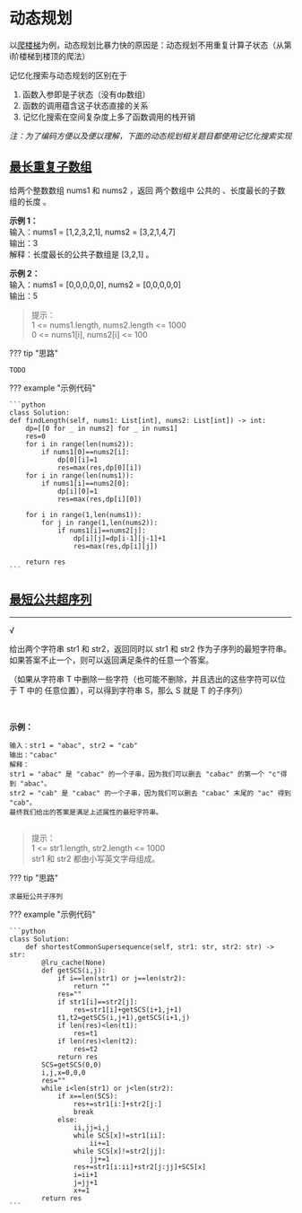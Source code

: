 # 动态规划

以[爬楼梯](https://leetcode.cn/problems/climbing-stairs/)为例，动态规划比暴力快的原因是：动态规划不用重复计算子状态（从第i阶楼梯到楼顶的爬法）

记忆化搜索与动态规划的区别在于  
1. 函数入参即是子状态（没有dp数组）
2. 函数的调用蕴含这子状态直接的关系
3. 记忆化搜索在空间复杂度上多了函数调用的栈开销

*注：为了编码方便以及便以理解，下面的动态规划相关题目都使用记忆化搜索实现*

## [最长重复子数组](https://leetcode.cn/problems/maximum-length-of-repeated-subarray/)
给两个整数数组 nums1 和 nums2 ，返回 两个数组中 公共的 、长度最长的子数组的长度 。
 
**示例 1：**  
    输入：nums1 = [1,2,3,2,1], nums2 = [3,2,1,4,7]  
    输出：3  
    解释：长度最长的公共子数组是 [3,2,1] 。

**示例 2：**  
    输入：nums1 = [0,0,0,0,0], nums2 = [0,0,0,0,0]  
    输出：5
 
>提示：  
>1 <= nums1.length, nums2.length <= 1000  
>0 <= nums1[i], nums2[i] <= 100

??? tip "思路"

    TODO    

??? example "示例代码"

    ```python
    class Solution:
    def findLength(self, nums1: List[int], nums2: List[int]) -> int:
        dp=[[0 for _ in nums2] for _ in nums1]
        res=0
        for i in range(len(nums2)):
            if nums1[0]==nums2[i]:
                dp[0][i]=1
                res=max(res,dp[0][i])
        for i in range(len(nums1)):
            if nums1[i]==nums2[0]:
                dp[i][0]=1
                res=max(res,dp[i][0])
        
        for i in range(1,len(nums1)):
            for j in range(1,len(nums2)):
                if nums1[i]==nums2[j]:
                    dp[i][j]=dp[i-1][j-1]+1
                    res=max(res,dp[i][j])
                    
        return res
    ```


## [最短公共超序列](https://leetcode.cn/problems/shortest-common-supersequence/)
---
√

给出两个字符串 str1 和 str2，返回同时以 str1 和 str2 作为子序列的最短字符串。如果答案不止一个，则可以返回满足条件的任意一个答案。

（如果从字符串 T 中删除一些字符（也可能不删除，并且选出的这些字符可以位于 T 中的 任意位置），可以得到字符串 S，那么 S 就是 T 的子序列）

 

**示例：**

    输入：str1 = "abac", str2 = "cab"
    输出："cabac"
    解释：
    str1 = "abac" 是 "cabac" 的一个子串，因为我们可以删去 "cabac" 的第一个 "c"得到 "abac"。 
    str2 = "cab" 是 "cabac" 的一个子串，因为我们可以删去 "cabac" 末尾的 "ac" 得到 "cab"。
    最终我们给出的答案是满足上述属性的最短字符串。
     

>提示：  
>1 <= str1.length, str2.length <= 1000  
>str1 和 str2 都由小写英文字母组成。


??? tip "思路"

    求最短公共子序列    


??? example "示例代码"

    ```python
    class Solution:
        def shortestCommonSupersequence(self, str1: str, str2: str) -> str:
            @lru_cache(None)
            def getSCS(i,j):
                if i==len(str1) or j==len(str2):
                    return ""
                res=""
                if str1[i]==str2[j]:
                    res=str1[i]+getSCS(i+1,j+1)
                t1,t2=getSCS(i,j+1),getSCS(i+1,j)
                if len(res)<len(t1):
                    res=t1
                if len(res)<len(t2):
                    res=t2
                return res
            SCS=getSCS(0,0)
            i,j,x=0,0,0
            res=""
            while i<len(str1) or j<len(str2):
                if x==len(SCS):
                    res+=str1[i:]+str2[j:]
                    break
                else:
                    ii,jj=i,j
                    while SCS[x]!=str1[ii]:
                        ii+=1
                    while SCS[x]!=str2[jj]:
                        jj+=1
                    res+=str1[i:ii]+str2[j:jj]+SCS[x]
                    i=ii+1
                    j=jj+1
                    x+=1
            return res
    ```